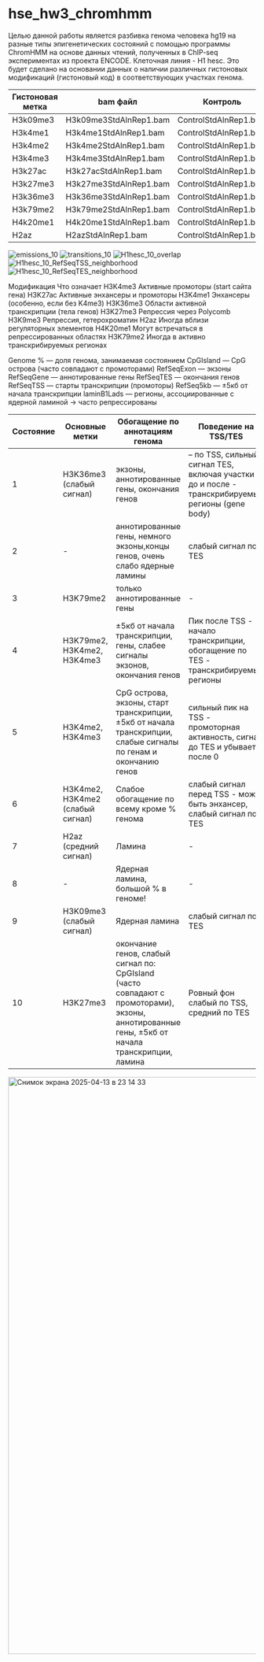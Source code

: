 # hse_hw3_chromhmm

 Целью данной работы является разбивка генома человека hg19 на разные типы эпигенетических состояний с помощью программы ChromHMM на основе данных чтений, полученных в ChIP-seq экспериментах из проекта ENCODE. Клеточная линия - H1 hesc. Это будет сделано на основании данных о наличии различных гистоновых модификаций (гистоновый код) в соответствующих участках генома. 

 | Гистоновая метка | bam файл           | Контроль             |
|--------------|------------------------------|-----------------------------|
| H3k09me3     | H3k09me3StdAlnRep1.bam       | ControlStdAlnRep1.bam       |
| H3k4me1      | H3k4me1StdAlnRep1.bam        | ControlStdAlnRep1.bam       |
| H3k4me2      | H3k4me2StdAlnRep1.bam        | ControlStdAlnRep1.bam       |
| H3k4me3      | H3k4me3StdAlnRep1.bam        | ControlStdAlnRep1.bam       |
| H3k27ac      | H3k27acStdAlnRep1.bam        | ControlStdAlnRep1.bam       |
| H3k27me3     | H3k27me3StdAlnRep1.bam       | ControlStdAlnRep1.bam       |
| H3k36me3     | H3k36me3StdAlnRep1.bam       | ControlStdAlnRep1.bam       |
| H3k79me2     | H3k79me2StdAlnRep1.bam       | ControlStdAlnRep1.bam       |
| H4k20me1     | H4k20me1StdAlnRep1.bam       | ControlStdAlnRep1.bam       |
| H2az         | H2azStdAlnRep1.bam           | ControlStdAlnRep1.bam       |


![emissions_10](https://github.com/user-attachments/assets/eb91213a-46eb-415d-ad0b-6112ae05e529)
![transitions_10](https://github.com/user-attachments/assets/66a5c149-699c-4591-900e-0588fdbb0070)
![H1hesc_10_overlap](https://github.com/user-attachments/assets/a2d83b69-d6f8-4bbd-bf00-7e85caab10d1)
![H1hesc_10_RefSeqTSS_neighborhood](https://github.com/user-attachments/assets/e40a84a4-6cd8-4742-93da-f2df3fd445d7)
![H1hesc_10_RefSeqTES_neighborhood](https://github.com/user-attachments/assets/062ae31e-1eba-480b-a41c-663cc34e00b9)


Модификация	Что означает
H3K4me3	Активные промоторы (start сайта гена)
H3K27ac	Активные энхансеры и промоторы
H3K4me1	Энхансеры (особенно, если без K4me3)
H3K36me3	Области активной транскрипции (тела генов)
H3K27me3	Репрессия через Polycomb
H3K9me3	Репрессия, гетерохроматин
H2az	Иногда вблизи регуляторных элементов
H4K20me1	Могут встречаться в репрессированных областях
H3K79me2	Иногда в активно транскрибируемых регионах

Genome % — доля генома, занимаемая состоянием
CpGIsland — CpG острова (часто совпадают с промоторами)
RefSeqExon — экзоны
RefSeqGene — аннотированные гены
RefSeqTES — окончания генов
RefSeqTSS — старты транскрипции (промоторы)
RefSeq5kb — ±5кб от начала транскрипции
laminB1Lads — регионы, ассоциированные с ядерной ламиной → часто репрессированы

| Состояние | Основные метки                          | Обогащение по аннотациям генома         | Поведение на TSS/TES                         | Предполагаемая функция       |
|-----------|------------------------------------------|------------------------------------------|----------------------------------------------|-------------------------------|
| 1         | H3K36me3 (слабый сигнал)         | экзоны, аннотированные гены, окончания генов | – по TSS, сильный сигнал TES, включая участки до и после - транскрибируемые регионы (gene body)                                           |  Тело гена (Transcribed region)  |
| 2         | -                                | аннотированные гены, немного экзоны,концы генов, очень слабо ядерные ламины                   | слабый сигнал по TES                     |               |
| 3         | H3K79me2                         | только аннотированные гены                             | -                                     |           |
| 4         | H3K79me2, H3K4me2, H3K4me3       | ±5кб от начала транскрипции, гены, слабее сигналы экзонов, окончания генов                   | Пик после TSS - начало транскрипции, обогащение по TES - транскрибируемые регионы                             |             |
| 5         | H3K4me2, H3K4me3                 | CpG острова, экзоны, старт транскрипции, ±5кб от начала транскрипции, слабые сигналы по генам и окончанию генов                        | сильный пик на TSS - промоторная активность, сигнал до TES и убывает после 0           |   Активный промотор       |
| 6         | H3K4me2, H3K4me2 (слабый сигнал) | Слабое обогащение по всему кроме % генома                        | cлабый сигнал перед TSS - может быть энхансер, слабый сигнал по TES                                   |     |
| 7         | H2az (средний сигнал)            | Ламина                   | -                |               |
| 8         | -                                | Ядерная ламина, большой % в геноме!               | -                |            |
| 9         | H3K09me3 (слабый сигнал)         | Ядерная ламина               | слабый сигнал по TES                              | Гетерохроматин (репрессированный)   |
| 10        | H3K27me3                         | окончание генов, слабый сигнал по: CpGIsland (часто совпадают с промоторами), экзоны, аннотированные гены, ±5кб от начала транскрипции, ламина                      | Ровный фон слабый по TSS, средний по TES                                   |  Polycomb-репрессия    |

<img width="1173" alt="Снимок экрана 2025-04-13 в 23 14 33" src="https://github.com/user-attachments/assets/a96a1a12-06b4-4324-a185-28b1b157f773" />
